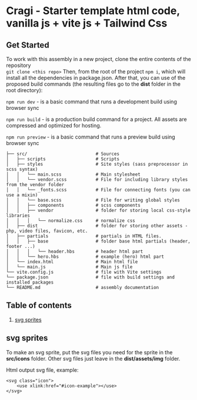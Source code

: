 # Cragi - Starter template html code, vanilla js + vite js + Tailwind Css

## Get Started

To work with this assembly in a new project, clone the entire contents of the repository <br>
`git clone <this repo>`
Then, from the root of the project `npm i`, which will install all the dependencies in package.json.
After that, you can use of the proposed build commands (the resulting files go to the **dist** folder in the root directory): <br>

`npm run dev` - is a basic command that runs a development build using browser sync

`npm run build` - is a production build command for a project. All assets are compressed and optimized for hosting.

`npm run preview` - is a basic command that runs a preview build using browser sync

```
├── src/                          # Sources
│   ├── scripts                   # Scripts
│   ├── styles                    # Site styles (sass preprocessor in scss syntax)
│   │   └── main.scss             # Main stylesheet
│   │   └── vendor.scss           # File for including library styles from the vendor folder
│   │   └── _fonts.scss           # File for connecting fonts (you can use a mixin)
│   │   └── base.scss             # File for writing global styles
│   │   ├── components            # scss components
│   │   ├── vendor                # folder for storing local css-style libraries
│   │   │   └── normalize.css     # normalize css
│   ├── dist                      # folder for storing other assets - php, video files, favicon, etc.
│   ├── partials                  # partials in HTML files.
│   │   ├── base                  # folder base html partials (header, footer ...)
│   │   │   └── header.hbs        # header html part
│   │   └── hero.hbs              # example (hero) html part
│   └── index.html                # Main html file
│   └── main.js                   # Main js file
└── vite.config.js                # file with Vite settings
└── package.json                  # file with build settings and installed packages
└── README.md                     # assembly documentation
```

## Table of contents

1. [svg sprites](#svg-sprites)

## svg sprites

To make an svg sprite, put the svg files you need for the sprite in the **src/icons** folder. Other svg files just leave in the **dist/assets/img** folder.

Html output svg file, example:

```
<svg class="icon">
    <use xlink:href="#icon-example"></use>
</svg>
```
